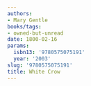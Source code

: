 ```yaml
---
authors:
- Mary Gentle
books/tags:
- owned-but-unread
date: 1800-02-16
params:
  isbn13: '9780575075191'
  year: '2003'
slug: '9780575075191'
title: White Crow
---
```


<!--more-->